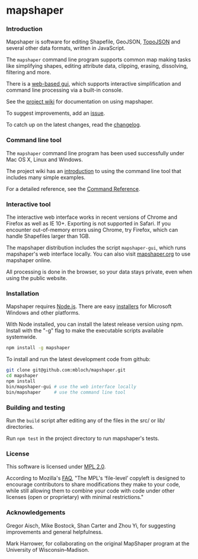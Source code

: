 # mapshaper

### Introduction

Mapshaper is software for editing Shapefile, GeoJSON, [TopoJSON](https://github.com/mbostock/topojson/wiki) and several other data formats, written in JavaScript.

The `mapshaper` command line program supports common map making tasks like simplifying shapes, editing attribute data, clipping, erasing, dissolving, filtering and more.

There is a [web-based gui](http://www.mapshaper.org), which supports interactive simplification and command line processing via a built-in console.

See the [project wiki](https://github.com/mbloch/mapshaper/wiki) for documentation on using mapshaper.

To suggest improvements, add an [issue](https://github.com/mbloch/mapshaper/issues).

To catch up on the latest changes, read the [changelog](https://github.com/mbloch/mapshaper/releases).

### Command line tool

The `mapshaper` command line program has been used successfully under Mac OS X, Linux and Windows.

The project wiki has an [introduction](https://github.com/mbloch/mapshaper/wiki/Introduction-to-the-Command-Line-Tool) to using the command line tool that includes many simple examples.

For a detailed reference, see the [Command Reference](https://github.com/mbloch/mapshaper/wiki/Command-Reference).

### Interactive tool

The interactive web interface works in recent versions of Chrome and Firefox as well as IE 10+. Exporting is not supported in Safari. If you encounter out-of-memory errors using Chrome, try Firefox, which can handle Shapefiles larger than 1GB.

The mapshaper distribution includes the script `mapshaper-gui`, which runs mapshaper's web interface locally. You can also visit [mapshaper.org](http://www.mapshaper.org) to use mapshaper online.

All processing is done in the browser, so your data stays private, even when using the public website.

### Installation

Mapshaper requires [Node.js](http://nodejs.org). There are easy [installers](http://nodejs.org/download/) for Microsoft Windows and other platforms.

With Node installed, you can install the latest release version using npm. Install with the "-g" flag to make the executable scripts available systemwide.

```bash
npm install -g mapshaper
```

To install and run the latest development code from github:

```bash
git clone git@github.com:mbloch/mapshaper.git
cd mapshaper
npm install
bin/mapshaper-gui # use the web interface locally
bin/mapshaper     # use the command line tool
```

### Building and testing

Run the `build` script after editing any of the files in the src/ or lib/ directories.

Run `npm test` in the project directory to run mapshaper's tests.

### License

This software is licensed under [MPL 2.0](http://www.mozilla.org/MPL/2.0/).

According to Mozilla's [FAQ](http://www.mozilla.org/MPL/2.0/FAQ.html), "The MPL's ‘file-level’ copyleft is designed to encourage contributors to share modifications they make to your code, while still allowing them to combine your code with code under other licenses (open or proprietary) with minimal restrictions."

### Acknowledgements

Gregor Aisch, Mike Bostock, Shan Carter and Zhou Yi, for suggesting improvements and general helpfulness.

Mark Harrower, for collaborating on the original MapShaper program at the University of Wisconsin&ndash;Madison.
